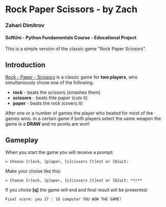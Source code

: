 # Rock Paper Scissors - by Zach
### Zahari Dimitrov
#### SoftUni - Python Fundamentals Course - Educational Project
This is a simple version of the classic game "Rock Paper Scissors".

## Introduction
[Rock - Paper - Scissors](https://en.wikipedia.org/wiki/Rock_paper_scissors) is a classic game for **two players**, who simultaniously chose one of the following:
- **rock** - beats the scissors (smashes them)
- **scissors** - beats thte paper (cuts it)
- **paper** - beats the rock (covers it)

After one or a number of games the player who beated for most of the games wins.
In a certain game if both players select the same weapon the game is a **DRAW** and no points are won!

## Gameplay
When you start the game you will receive a prompt:

`> Choose [r]ock, [p]aper, [s]cissors [t]est or [Q]uit: `

Make your choise like  this:

`> Choose [r]ock, [p]aper, [s]cissors [t]est or [Q]uit: **r**`

If you chose **[q]** the game will end and final result will be presented:

`Final score:
you 17 : 16 computer
YOU WON THE GAME!`
